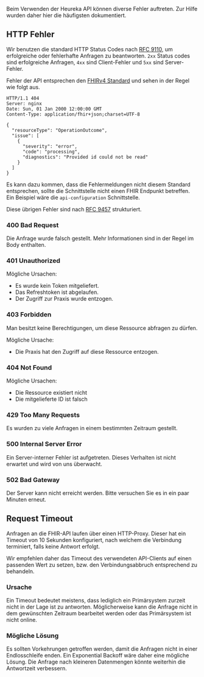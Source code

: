 Beim Verwenden der Heureka API können diverse Fehler auftreten. Zur Hilfe wurden daher hier die häufigsten dokumentiert.


## HTTP Fehler

Wir benutzen die standard HTTP Status Codes nach [RFC 9110](https://www.rfc-editor.org/rfc/rfc9110.html), um erfolgreiche oder fehlerhafte Anfragen zu beantworten.
`2xx` Status codes sind erfolgreiche Anfragen, `4xx` sind Client-Fehler und `5xx` sind Server-Fehler.

Fehler der API entsprechen den [FHIRv4 Standard](https://build.fhir.org/operationoutcome.html) und sehen in der Regel wie folgt aus.

``` http
HTTP/1.1 404
Server: nginx
Date: Sun, 01 Jan 2000 12:00:00 GMT
Content-Type: application/fhir+json;charset=UTF-8

{
  "resourceType": "OperationOutcome",
  "issue": [
    {
      "severity": "error",
      "code": "processing",
      "diagnostics": "Provided id could not be read"
    }
  ]
}
```

Es kann dazu kommen, dass die Fehlermeldungen nicht diesem Standard entsprechen, sollte die Schnittstelle nicht einen FHIR Endpunkt betreffen.
Ein Beispiel wäre die `api-configuration` Schnittstelle.

Diese übrigen Fehler sind nach [RFC 9457](https://www.rfc-editor.org/rfc/rfc9457.html) strukturiert.

### 400 Bad Request

Die Anfrage wurde falsch gestellt.
Mehr Informationen sind in der Regel im Body enthalten.

### 401 Unauthorized

Mögliche Ursachen:

- Es wurde kein Token mitgeliefert.
- Das Refreshtoken ist abgelaufen.
- Der Zugriff zur Praxis wurde entzogen.

### 403 Forbidden

Man besitzt keine Berechtigungen, um diese Ressource abfragen zu dürfen.

Mögliche Ursache:

- Die Praxis hat den Zugriff auf diese Ressource entzogen.

### 404 Not Found

Mögliche Ursachen:

- Die Ressource existiert nicht
- Die mitgelieferte ID ist falsch

### 429 Too Many Requests

Es wurden zu viele Anfragen in einem bestimmten Zeitraum gestellt.

### 500 Internal Server Error

Ein Server-interner Fehler ist aufgetreten.
Dieses Verhalten ist nicht erwartet und wird von uns überwacht.

### 502 Bad Gateway

Der Server kann nicht erreicht werden.
Bitte versuchen Sie es in ein paar Minuten erneut.

## Request Timeout

Anfragen an die FHIR-API laufen über einen HTTP-Proxy. Dieser hat ein Timeout von 10 Sekunden konfiguriert, nach welchem die Verbindung terminiert, falls keine Antwort erfolgt.

Wir empfehlen daher das Timeout des verwendeten API-Clients auf einen passenden Wert zu setzen, bzw. den Verbindungsabbruch entsprechend zu behandeln.

### Ursache

Ein Timeout bedeutet meistens, dass lediglich ein Primärsystem zurzeit nicht in der Lage ist zu antworten.
Möglicherweise kann die Anfrage nicht in dem gewünschten Zeitraum bearbeitet werden oder das Primärsystem ist nicht online.

### Mögliche Lösung

Es sollten Vorkehrungen getroffen werden, damit die Anfragen nicht in einer Endlosschleife enden.
Ein Exponential Backoff wäre daher eine mögliche Lösung.
Die Anfrage nach kleineren Datenmengen könnte weiterhin die Antwortzeit verbessern.